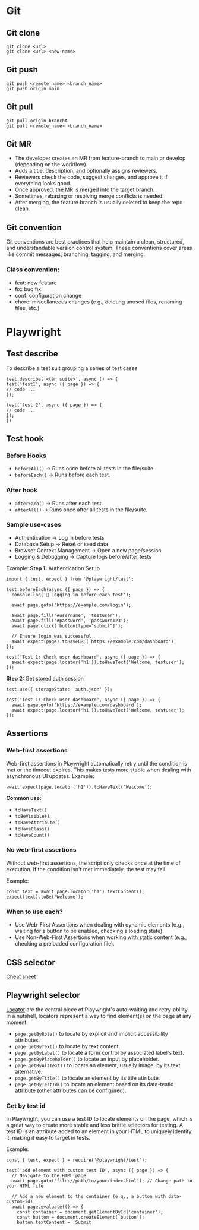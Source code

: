 # Git 
## Git clone 
```
git clone <url>
git clone <url> <new-name>
```

## Git push 
```
git push <remote_name> <branch_name>
git push origin main
```

## Git pull 
```
git pull origin branchA
git pull <remote_name> <branch_name>
```

## Git MR 
- The developer creates an MR from feature-branch to main or develop (depending on the workflow).
- Adds a title, description, and optionally assigns reviewers.
- Reviewers check the code, suggest changes, and approve it if everything looks good.
- Once approved, the MR is merged into the target branch.
- Sometimes, rebasing or resolving merge conflicts is needed.
- After merging, the feature branch is usually deleted to keep the repo clean.

## Git convention 
Git conventions are best practices that help maintain a clean, structured, and understandable version control system. These conventions cover areas like commit messages, branching, tagging, and merging.

### Class convention: 
- feat: new feature
- fix: bug fix
- conf: configuration change
- chore: miscellaneous changes (e.g., deleting unused files, renaming files, etc.)

# Playwright 
## Test describe 
To describe a test suit grouping a series of test cases 
```
test.describe('<tên suite>', async () => { 
test('test1', async ({ page }) => {
// code ...
});

test('test 2', async ({ page }) => {
// code ...
});
})
```

## Test hook 
### Before Hooks
- `beforeAll()` → Runs once before all tests in the file/suite.
- `beforeEach()` → Runs before each test.

### After hook 
- `afterEach()` → Runs after each test.
- `afterAll()` → Runs once after all tests in the file/suite.

### Sample use-cases 
- Authentication → Log in before tests
- Database Setup → Reset or seed data
- Browser Context Management → Open a new page/session
- Logging & Debugging → Capture logs before/after tests

Example: 
**Step 1:** Authentication Setup
```
import { test, expect } from '@playwright/test';

test.beforeEach(async ({ page }) => {
  console.log('🔄 Logging in before each test');
  
  await page.goto('https://example.com/login');

  await page.fill('#username', 'testuser');
  await page.fill('#password', 'password123');
  await page.click('button[type="submit"]');

  // Ensure login was successful
  await expect(page).toHaveURL('https://example.com/dashboard');
});

test('Test 1: Check user dashboard', async ({ page }) => {
  await expect(page.locator('h1')).toHaveText('Welcome, testuser');
});

```

**Step 2:** Get stored auth session
```
test.use({ storageState: 'auth.json' });

test('Test 1: Check user dashboard', async ({ page }) => {
  await page.goto('https://example.com/dashboard');
  await expect(page.locator('h1')).toHaveText('Welcome, testuser');
});
```

## Assertions
### Web-first assertions 
Web-first assertions in Playwright automatically retry until the condition is met or the timeout expires. This makes tests more stable when dealing with asynchronous UI updates.
Example: 
```
await expect(page.locator('h1')).toHaveText('Welcome');
```
**Common use:**
- `toHaveText()`
- `toBeVisible()`
- `toHaveAttribute()`
- `toHaveClass()`
- `toHaveCount()`

### No web-first assertions 
Without web-first assertions, the script only checks once at the time of execution. If the condition isn't met immediately, the test may fail.

Example: 
```
const text = await page.locator('h1').textContent();
expect(text).toBe('Welcome');
```

### When to use each? 
- Use Web-First Assertions when dealing with dynamic elements (e.g., waiting for a button to be enabled, checking a loading state).
- Use Non-Web-First Assertions when working with static content (e.g., checking a preloaded configuration file).

## CSS selector 
[Cheat sheet](https://css-selectors-cheatsheet.fullstack.edu.vn/assets/answers/CSS-selectors-cheatsheet.pdf)

## Playwright selector 
[Locator](https://playwright.dev/docs/locators)
are the central piece of Playwright's auto-waiting and retry-ability. In a nutshell, locators represent a way to find element(s) on the page at any moment.

- `page.getByRole()` to locate by explicit and implicit accessibility attributes.
- `page.getByText()` to locate by text content.
- `page.getByLabel()` to locate a form control by associated label's text.
- `page.getByPlaceholder()` to locate an input by placeholder.
- `page.getByAltText()` to locate an element, usually image, by its text alternative.
- `page.getByTitle()` to locate an element by its title attribute.
- `page.getByTestId()` to locate an element based on its data-testid attribute (other attributes can be configured).

### Get by test id 
In Playwright, you can use a test ID to locate elements on the page, which is a great way to create more stable and less brittle selectors for testing. A test ID is an attribute added to an element in your HTML to uniquely identify it, making it easy to target in tests.

Example: 
```
const { test, expect } = require('@playwright/test');

test('add element with custom test ID', async ({ page }) => {
  // Navigate to the HTML page
  await page.goto('file://path/to/your/index.html'); // Change path to your HTML file

  // Add a new element to the container (e.g., a button with data-custom-id)
  await page.evaluate(() => {
    const container = document.getElementById('container');
    const button = document.createElement('button');
    button.textContent = 'Submit
```
